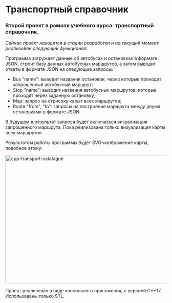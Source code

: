 # Транспортный справочник
### Второй проект в рамках учебного курса: транспортный справочник.

*Сейчас проект находится в стадии разработки и на текущий момент реализован следующий функционал.*

Программа загружает данные об автобусах и остановках в формате JSON, строит базу данных автобусных маршрутов, а затем выводит ответы в формате JSON на следующие запросы:

- Bus "name": выводит названия остановок, через которые проходит запрошенный автобусный маршрут;
- Stop "name": выводит названия автобусных маршрутов, которые проходят через заданную остановку;
- Map: запрос на отрисоку карыт всех маршрутов;
- Route "from", "to": запросы на построение маршрута между двумя остановками в формате JSON.

В будущем в результат запроса будет включаться визуализация запрошенного маршрута. Пока реализована только визуализация карты всех маршрутов.

Результатом работы программы будет SVG-изображение карты, подобное этому:

<img src="https://pictures.s3.yandex.net/resources/illustration_1650925674.svg" alt="cpp-transport-catalogue" width="800" height="400">

Проект реализован в виде консольного приложения, с версией C++17. Использованы только STL.
